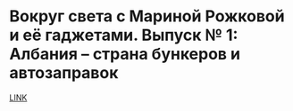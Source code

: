 # Вокруг света с Мариной Рожковой и её гаджетами. Выпуск № 1: Албания – страна бункеров и автозаправок



[LINK](https://varlamov.ru/613904.html)